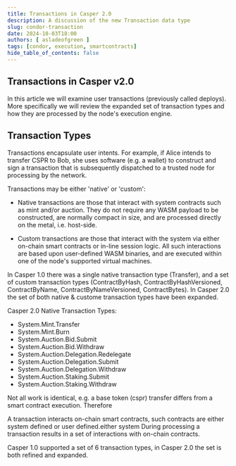 ```yaml
---
title: Transactions in Casper 2.0
description: A discussion of the new Transaction data type
slug: condor-transaction
date: 2024-10-03T18:00
authors: [ asladeofgreen ]
tags: [condor, execution, smartcontracts]
hide_table_of_contents: false
---
```


## Transactions in Casper v2.0

In this article we will examine user transactions (previously called deploys).  More specifically we will review the expanded set of transaction types and how they are processed by the node's execution engine.

<!-- truncate -->

## Transaction Types

Transactions encapsulate user intents.  For example, if Alice intends to transfer CSPR to Bob, she uses software (e.g. a wallet) to construct and sign a transaction that is subsequently dispatched to a trusted node for processing by the network.

Transactions may be either 'native' or 'custom':

- Native transactions are those that interact with system contracts such as mint and/or auction.  They do not require any WASM payload to be constructed,  are normally compact in size, and are processed directly on the metal, i.e. host-side.

- Custom transactions are those that interact with the system via either on-chain smart contracts or in-line session logic.  All such interactions are based upon user-defined WASM binaries, and are executed within one of the node's supported virtual machines.

In Casper 1.0 there was a single native transaction type (Transfer), and a set of custom transaction types (ContractByHash, ContractByHashVersioned, ContractByName, ContractByNameVersioned, ContractBytes). In Casper 2.0 the set of both native & custome transaction types have been expanded.

Casper 2.0 Native Transaction Types:

- System.Mint.Transfer
- System.Mint.Burn
- System.Auction.Bid.Submit
- System.Auction.Bid.Withdraw
- System.Auction.Delegation.Redelegate
- System.Auction.Delegation.Submit
- System.Auction.Delegation.Withdraw
- System.Auction.Staking.Submit
- System.Auction.Staking.Withdraw

Not all work is identical, e.g. a base token (cspr) transfer differs from a smart contract execution.  Therefore

A transaction interacts on-chain smart contracts, such contracts are either system defined or user defined.either system During processing a transaction results in a set of interactions with on-chain contracts.

Casper 1.0 supported a set of 6 transaction types, in Casper 2.0 the set is both refined and expanded.


